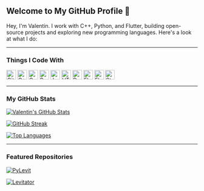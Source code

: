 <h2>Welcome to My GitHub Profile 👋</h2>
<p>Hey, I'm Valentin. I work with C++, Python, and Flutter, building open-source projects and exploring new programming languages. Here's a look at what I do:</p>

<hr>

<h3>Things I Code With</h3>

<p>
  <img height=25 src="https://img.shields.io/badge/-Git-F05032?style=flat-square&logo=git&logoColor=white" alt="Git" />
  <img height=25 src="https://img.shields.io/badge/-C++-00599C?style=flat-square&logo=c%2B%2B&logoColor=white" alt="C++" />
  <img height=25 src="https://img.shields.io/badge/-C-A8B9CC?style=flat-square&logo=c&logoColor=white" alt="C" />
  <img height=25 src="https://img.shields.io/badge/-Python-3776AB?style=flat-square&logo=python&logoColor=white" alt="Python" />
  <img height=25 src="https://img.shields.io/badge/-JavaScript-F7DF1E?style=flat-square&logo=javascript&logoColor=black" alt="JavaScript" />
  <img height=25 src="https://img.shields.io/badge/-HTML5-E34F26?style=flat-square&logo=html5&logoColor=white" alt="HTML5" />
  <img height=25 src="https://img.shields.io/badge/-Dart-0175C2?style=flat-square&logo=dart&logoColor=white" alt="Dart" />
  <img height=25 src="https://img.shields.io/badge/-Flutter-02569B?style=flat-square&logo=flutter&logoColor=white" alt="Flutter" />
  <img height=25 src="https://img.shields.io/badge/-Flask-000000?style=flat-square&logo=flask&logoColor=white" alt="Flask" />
  <img height=25 src="https://img.shields.io/badge/-Steam-000000?style=flat-square&logo=steam&logoColor=white" alt="Steam" />
</p>

<hr>

<h3>My GitHub Stats</h3>
<p>
  <a href="https://github.com/x-vmaier">
    <img src="https://github-readme-stats.vercel.app/api?username=x-vmaier&show_icons=true&theme=dark&hide_border=true" alt="Valentin's GitHub Stats" />
  </a>
</p>
<p>
  <a href="https://github.com/x-vmaier">
    <img src="https://github-readme-streak-stats.herokuapp.com/?user=x-vmaier&theme=dark&hide_border=true" alt="GitHub Streak" />
  </a>
</p>
<p>
  <a href="https://github.com/x-vmaier">
    <img src="https://github-readme-stats.vercel.app/api/top-langs/?username=x-vmaier&layout=compact&theme=dark&hide_border=true" alt="Top Languages" />
  </a>
</p>

<hr>

<h3>Featured Repositories</h3>
<p>
  <a href="https://github.com/x-vmaier/PyLevit">
    <img src="https://github-readme-stats.vercel.app/api/pin/?username=x-vmaier&repo=PyLevit&theme=dark&hide_border=true" alt="PyLevit" />
  </a>
</p>
<p>
  <a href="https://github.com/x-vmaier/Levitator">
    <img src="https://github-readme-stats.vercel.app/api/pin/?username=x-vmaier&repo=Levitator&theme=dark&hide_border=true" alt="Levitator" />
  </a>
</p>
